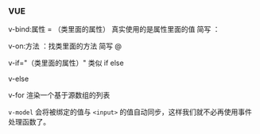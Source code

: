 ### VUE

v-bind:属性 = （类里面的属性） 真实使用的是属性里面的值 简写 ：

v-on:方法 ：找类里面的方法 简写 @

v-if="（类里面的属性）" 类似 if else

v-else

v-for 渲染一个基于源数组的列表

`v-model` 会将被绑定的值与 `<input>` 的值自动同步，这样我们就不必再使用事件处理函数了。